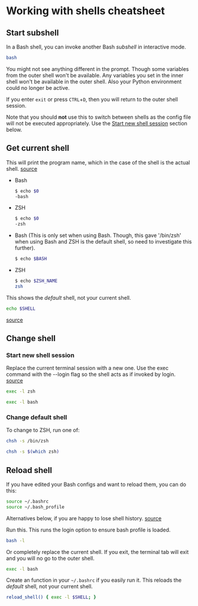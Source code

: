 # Working with shells cheatsheet

## Start subshell

In a Bash shell, you can invoke another Bash *subshell* in interactive mode.

```sh
bash
```

You might not see anything different in the prompt. Though  some variables from the outer shell won't be available. Any variables you set in the inner shell won't be available in the outer shell. Also your Python environment could no longer be active.

If you enter `exit` or press `CTRL`+`D`, then you will return to the outer shell session.

Note that you should **not** use this to switch between shells as the config file will not be executed appropriately. Use the [Start new shell session](start-new-shell-session) section below.


## Get current shell

This will print the program name, which in the case of the shell is the actual shell. [source](https://stackoverflow.com/questions/3327013/how-to-determine-the-current-shell-im-working-on)

- Bash
	```sh
	$ echo $0
	-bash
	```
- ZSH
	```sh
	$ echo $0
	-zsh
	```



- Bash (This is only set when using Bash. Though, this gave '/bin/zsh' when using Bash and ZSH is the default shell, so need to investigate this further).
	```sh
	$ echo $BASH
	```
- ZSH
	```sh
	$ echo $ZSH_NAME
	zsh
	```

This shows the _default_ shell, not your current shell.


```sh
echo $SHELL
```

[source](https://stackoverflow.com/questions/3327013/how-to-determine-the-current-shell-im-working-on)


## Change shell

### Start new shell session

Replace the current terminal session with a new one. Use the exec command with the --login flag so the shell acts as if invoked by login. [source](https://www.gnu.org/software/bash/manual/html_node/Invoking-Bash.html)

```sh
exec -l zsh

exec -l bash
```

### Change default shell

To change to ZSH, run one of:

```sh
chsh -s /bin/zsh

chsh -s $(which zsh)
```



## Reload shell

If you have edited your Bash configs and want to reload them, you can do this:

```sh
source ~/.bashrc
source ~/.bash_profile
```

Alternatives below, if you are happy to lose shell history. [source](https://stackoverflow.com/questions/4608187/how-to-reload-bash-profile-from-the-command-line)

Run this. This runs the login option to ensure bash profile is loaded.

```sh
bash -l
```

Or completely replace the current shell. If you exit, the terminal tab will exit and you will no go to the outer shell.

```sh
exec -l bash
```

Create an function in your `~/.bashrc` if you easily run it. This reloads the _default_ shell, not your current shell.

```sh
reload_shell() { exec -l $SHELL; }
```
<!--stackedit_data:
eyJoaXN0b3J5IjpbLTk3NzM1NjAxMV19
-->
